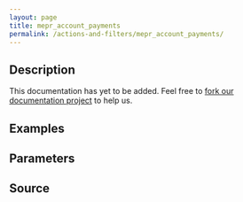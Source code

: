 ```yaml
---
layout: page
title: mepr_account_payments
permalink: /actions-and-filters/mepr_account_payments/
---
```


## Description

This documentation has yet to be added. Feel free to [fork our documentation project](https://github.com/caseproof/memberpress-docs) to help us.

## Examples


## Parameters


## Source

